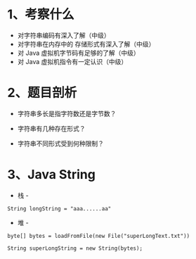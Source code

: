 # 1、考察什么

- 对字符串编码有深入了解（中级）
- 对字符串在内存中的 存储形式有深入了解（中级）
- 对 Java 虚拟机字节码有足够的了解（中级）
- 对 Java 虚拟机指令有一定认识（中级）



# 2、题目剖析

- 字符串多长是指字符数还是字节数？

- 字符串有几种存在形式？
- 字符串不同形式受到何种限制？



# 3、Java String

- 栈 - 

```String longString = "aaa......aa"```

- 堆 - 

```byte[] bytes = loadFromFile(new File("superLongText.txt"))
byte[] bytes = loadFromFile(new File("superLongText.txt"))

String superLongString = new String(bytes);
```



